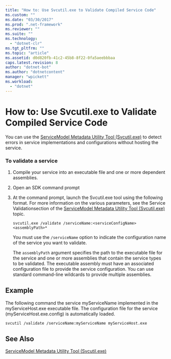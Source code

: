 ```yaml
---
title: "How to: Use Svcutil.exe to Validate Compiled Service Code"
ms.custom: ""
ms.date: "03/30/2017"
ms.prod: ".net-framework"
ms.reviewer: ""
ms.suite: ""
ms.technology: 
  - "dotnet-clr"
ms.tgt_pltfrm: ""
ms.topic: "article"
ms.assetid: d0d820fb-41c2-45b8-8f22-0fa5aeebbbaa
caps.latest.revision: 8
author: "dotnet-bot"
ms.author: "dotnetcontent"
manager: "wpickett"
ms.workload: 
  - "dotnet"
---
```

# How to: Use Svcutil.exe to Validate Compiled Service Code
You can use the [ServiceModel Metadata Utility Tool (Svcutil.exe)](../../../../docs/framework/wcf/servicemodel-metadata-utility-tool-svcutil-exe.md) to detect errors in service implementations and configurations without hosting the service.  
  
### To validate a service  
  
1.  Compile your service into an executable file and one or more dependent assemblies.  
  
2.  Open an SDK command prompt  
  
3.  At the command prompt, launch the Svcutil.exe tool using the following format. For more information on the various parameters, see the Service Validationsection of the [ServiceModel Metadata Utility Tool (Svcutil.exe)](../../../../docs/framework/wcf/servicemodel-metadata-utility-tool-svcutil-exe.md) topic.  
  
    ```  
    svcutil.exe /validate /serviceName:<serviceConfigName>  <assemblyPath>*  
    ```  
  
     You must use the `/serviceName` option to indicate the configuration name of the service you want to validate.  
  
     The `assemblyPath` argument specifies the path to the executable file for the service and one or more assemblies that contain the service types to be validated. The executable assembly must have an associated configuration file to provide the service configuration. You can use standard command-line wildcards to provide multiple assemblies.  
  
## Example  
 The following command the service myServiceName implemented in the myServiceHost.exe executable file.  The configuration file for the service (myServiceHost.exe.config) is automatically loaded.  
  
```  
svcutil /validate /serviceName:myServiceName myServiceHost.exe  
```  
  
## See Also  
 [ServiceModel Metadata Utility Tool (Svcutil.exe)](../../../../docs/framework/wcf/servicemodel-metadata-utility-tool-svcutil-exe.md)
